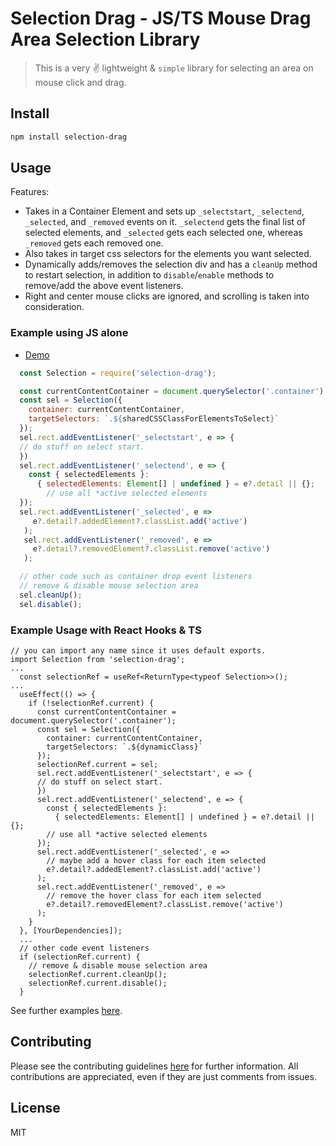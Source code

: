 # Selection Drag - JS/TS Mouse Drag Area Selection Library

> This is a very ✌ lightweight & `simple` library for selecting an area on mouse click and drag.

## Install

```bash
npm install selection-drag
```

## Usage

Features:

- Takes in a Container Element and sets up `_selectstart`, `_selectend`, `_selected`, and `_removed` events on it. `_selectend` gets the final list of selected elements, and `_selected` gets each selected one, whereas `_removed` gets each removed one.
- Also takes in target css selectors for the elements you want selected.
- Dynamically adds/removes the selection div and has a `cleanUp` method to restart selection, in addition to `disable`/`enable` methods to remove/add the above event listeners.
- Right and center mouse clicks are ignored, and scrolling is taken into consideration.

### Example using JS alone

- [Demo](https://codepen.io/tmoses/pen/VwWaRKL)

```js
  const Selection = require('selection-drag');

  const currentContentContainer = document.querySelector('.container');
  const sel = Selection({
    container: currentContentContainer,
    targetSelectors: `.${sharedCSSClassForElementsToSelect}`
  });
  sel.rect.addEventListener('_selectstart', e => {
  // do stuff on select start.
  })
  sel.rect.addEventListener('_selectend', e => {
    const { selectedElements }: 
      { selectedElements: Element[] | undefined } = e?.detail || {};
        // use all *active selected elements
  });
  sel.rect.addEventListener('_selected', e =>
     e?.detail?.addedElement?.classList.add('active')
   );
   sel.rect.addEventListener('_removed', e =>
     e?.detail?.removedElement?.classList.remove('active')
   );

  // other code such as container drop event listeners
  // remove & disable mouse selection area
  sel.cleanUp();
  sel.disable();
```

### Example Usage with React Hooks & TS

```TS
// you can import any name since it uses default exports.
import Selection from 'selection-drag';
...
  const selectionRef = useRef<ReturnType<typeof Selection>>();
...
  useEffect(() => {
    if (!selectionRef.current) {
      const currentContentContainer = document.querySelector('.container');
      const sel = Selection({
        container: currentContentContainer,
        targetSelectors: `.${dynamicClass}`
      });
      selectionRef.current = sel;
      sel.rect.addEventListener('_selectstart', e => {
      // do stuff on select start.
      })
      sel.rect.addEventListener('_selectend', e => {
        const { selectedElements }: 
          { selectedElements: Element[] | undefined } = e?.detail || {};
        // use all *active selected elements
      });
      sel.rect.addEventListener('_selected', e =>
        // maybe add a hover class for each item selected
        e?.detail?.addedElement?.classList.add('active')
      );
      sel.rect.addEventListener('_removed', e =>
        // remove the hover class for each item selected
        e?.detail?.removedElement?.classList.remove('active')
      );
    }
  }, [YourDependencies]);
  ...
  // other code event listeners
  if (selectionRef.current) {
    // remove & disable mouse selection area
    selectionRef.current.cleanUp();
    selectionRef.current.disable();
  }
```

See further examples [here](https://github.com/tjmoses/selection-drag/blob/master/index.test.js).

## Contributing

Please see the contributing guidelines [here](contributing.md) for further information. All contributions are appreciated, even if they are just comments from issues.

## License

MIT
